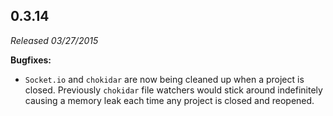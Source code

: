 ## 0.3.14

_Released 03/27/2015_

**Bugfixes:**

- `Socket.io` and `chokidar` are now being cleaned up when a project is closed.
  Previously `chokidar` file watchers would stick around indefinitely causing a
  memory leak each time any project is closed and reopened.
